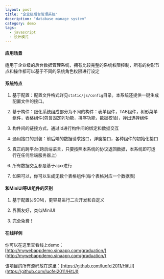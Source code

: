 ```yaml
---
layout: post
title: "企业级后台管理系统"
description: "database manage system"
category: demo
tags: 
  - javascript
  - 设计模式
---
```



#### 应用场景

适用于企业级的后台数据管理系统，拥有比较完整的系统权限控制，所有的树形节点和操作都可以基于不同的系统角色权限进行设定

#### 系统特点

1. 基于配置：配置文件格式详见`static/js/config`目录，本系统还提供一键生成配置文件的接口。

2. 基于构件：细化系统组成部分为不同的构件：表单组件，TAB组件，树形菜单组件，表格组件(包含固定列功能，排序功能，数据校验)，弹出选择组件

3. 构件间的链接方式，通过id进行构件间的绑定和数据交互

4. 通用接口的封装：前后端的数据请求接口，弹窗接口，各种组件的初始化接口

5. 真正的跨平台(跨后端语言，只要按照本系统的协议返回数据，本系统即可运行在任何后端服务器上)

6. 所有数据交互都是基于ajax进行

7. 如果可以，你可以生成无数个表格组件(每个表格对应一个数据表)

#### 和MiniUI等UI组件的区别

1. 基于配置(JSON)，更容易进行二次开发和自定义

2. 界面友好，类似MiniUI

3. 完全免费！

#### 在线样例

你可以在这里查看线上demo：[http://mywebappdemo.sinaapp.com/graduation/](http://mywebappdemo.sinaapp.com/graduation/)

该项目的所有源码放在这里：[https://github.com/luofei2011/HitUI](https://github.com/luofei2011/HitUI)
